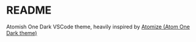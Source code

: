 # README

Atomish One Dark VSCode theme, heavily inspired by [Atomize (Atom One Dark theme)](https://marketplace.visualstudio.com/items?itemName=emroussel.atomize-atom-one-dark-theme)
